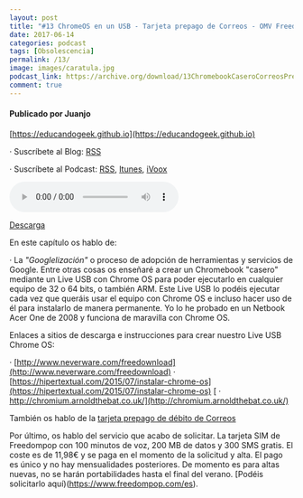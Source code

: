 ```yaml
---
layout: post
title: "#13 ChromeOS en un USB - Tarjeta prepago de Correos - OMV Freedompop"
date: 2017-06-14
categories: podcast
tags: [Obsolescencia]
permalink: /13/
image: images/caratula.jpg
podcast_link: https://archive.org/download/13ChromebookCaseroCorreosPrepagoMastercardYFreedompop/13%20Chromebook%20casero,%20Correos%20prepago%20Mastercard%20y%20Freedompop.mp3
comment: true
---
```


#### Publicado por Juanjo

[https://educandogeek.github.io](https://educandogeek.github.io)

· Suscríbete al Blog: [RSS](http://feeds.feedburner.com/educandogeekblog)

· Suscríbete al Podcast: [RSS](http://feeds.feedburner.com/educandogeek), [Itunes](https://itunes.apple.com/es/podcast/educando-geek/id1110060146?mt=2), [iVoox](https://www.ivoox.com/podcast-educando-geek_sq_f1289274_1.html)


<audio controls>
  <source src="{{ page.podcast_link }}" type="audio/mp3">
</audio>


[Descarga][Mp3]


En este capítulo os hablo de:

· La *"Googlelización"* o proceso de adopción de herramientas y servicios de Google. Entre otras cosas os enseñaré a crear un Chromebook "casero" mediante un Live USB con Chrome OS para poder ejecutarlo en cualquier equipo de 32 o 64 bits, o también ARM. Este Live USB lo podéis ejecutar cada vez que queráis usar el equipo con Chrome OS e incluso hacer uso de él para instalarlo de manera permanente. Yo lo he probado en un Netbook Acer One de 2008 y funciona de maravilla con Chrome OS.

Enlaces a sitios de descarga e instrucciones para crear nuestro Live USB Chrome OS:

  · [http://www.neverware.com/freedownload](http://www.neverware.com/freedownload)
  · [https://hipertextual.com/2015/07/instalar-chrome-os](https://hipertextual.com/2015/07/instalar-chrome-os)
[  · http://chromium.arnoldthebat.co.uk/](http://chromium.arnoldthebat.co.uk/)

También os hablo de la [tarjeta prepago de débito de Correos](https://correosprepago.es/)

Por último, os hablo del servicio que acabo de solicitar. La tarjeta SIM de Freedompop con 100 minutos de voz, 200 MB de datos y 300 SMS gratis. El coste es de 11,98€ y se paga en el momento de la solicitud y alta. El pago es único y no hay mensualidades posteriores. De momento es para altas nuevas, no se harán portabilidades hasta el final del verano. [Podéis solicitarlo aquí)(https://www.freedompop.com/es).

[Mp3]: https://archive.org/download/13ChromebookCaseroCorreosPrepagoMastercardYFreedompop/13%20Chromebook%20casero,%20Correos%20prepago%20Mastercard%20y%20Freedompop.mp3